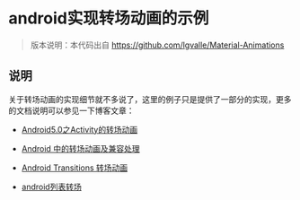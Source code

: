 # android实现转场动画的示例

> 版本说明：本代码出自 https://github.com/lgvalle/Material-Animations

## 说明
关于转场动画的实现细节就不多说了，这里的例子只是提供了一部分的实现，更多的文档说明可以参见一下博客文章：

- [ Android5.0之Activity的转场动画 ](http://blog.csdn.net/u012702547/article/details/51289789)

- [Android 中的转场动画及兼容处理](http://blog.csdn.net/wl9739/article/details/52833668)

- [Android Transitions 转场动画](http://www.jianshu.com/p/98f2ec280945)

- [android列表转场](https://github.com/Ramotion/garland-view-android)

